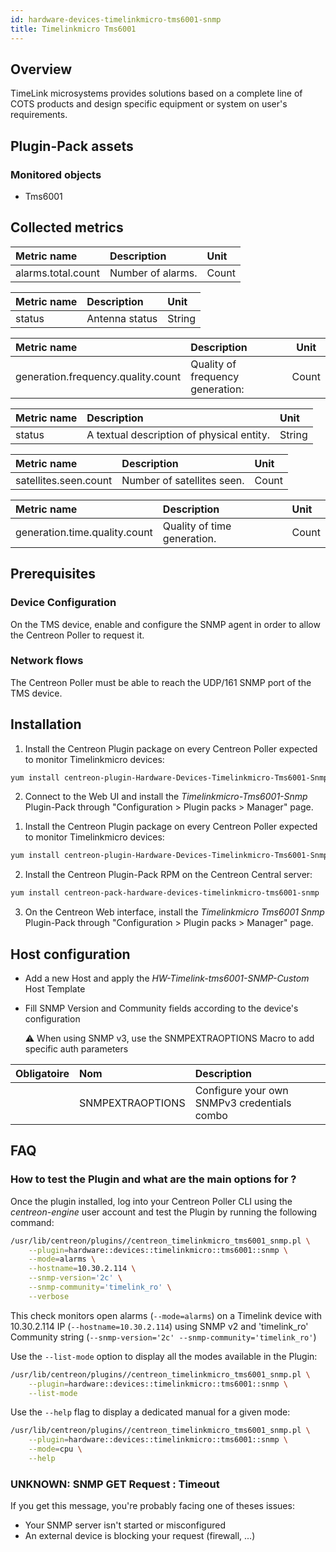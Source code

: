 ```yaml
---
id: hardware-devices-timelinkmicro-tms6001-snmp
title: Timelinkmicro Tms6001
---
```


## Overview

TimeLink microsystems provides solutions based on a complete line of COTS products and 
design specific equipment or system on user's requirements. 

## Plugin-Pack assets

### Monitored objects

* Tms6001                  

## Collected metrics

<!--DOCUSAURUS_CODE_TABS-->

<!--Alarms-->

| Metric name             | Description        | Unit  |
| :---------------------- | :----------------- | :---- |
| alarms.total.count      | Number of alarms.  | Count |

<!--Antenna-->

| Metric name             | Description                 | Unit   |
| :---------------------  | :-------------------------- | :----- |
| status     			  | Antenna status              | String |


<!--Frequency-->

| Metric name                              | Description                       | Unit  | 
| :--------------------------------------- | :-------------------------------- |------ |
| generation.frequency.quality.count       | Quality of frequency generation:  | Count |


<!--Gnss-->

| Metric name                   | Description                                    | Unit   |
| :---------------------------- | :----------------------------------------------| :----- |
| status              			| A textual description of physical entity.      | String |

<!--Satellites-->

| Metric name                   | Description                | Unit  |
| :---------------------------- | :------------------------- | :---- |
| satellites.seen.count         | Number of satellites seen. | Count |

<!--Time-->

| Metric name                   | Description                 | Unit  |
| :---------------------------- | :-------------------------- | :---- |
| generation.time.quality.count | Quality of time generation. | Count |

<!--END_DOCUSAURUS_CODE_TABS-->

## Prerequisites

### Device Configuration

On the TMS device, enable and configure the SNMP agent in order to allow the Centreon Poller to request it.


### Network flows


The Centreon Poller must be able to reach the UDP/161 SNMP port of the TMS device.


## Installation

<!--DOCUSAURUS_CODE_TABS-->

<!--Online IMP Licence & IT-100 Editions-->

1. Install the Centreon Plugin package on every Centreon Poller expected to monitor Timelinkmicro devices:


```bash
yum install centreon-plugin-Hardware-Devices-Timelinkmicro-Tms6001-Snmp
```

2. Connect to the Web UI and install the *Timelinkmicro-Tms6001-Snmp* Plugin-Pack 
through "Configuration > Plugin packs > Manager" page.


<!--Offline IMP License-->

1. Install the Centreon Plugin package on every Centreon Poller expected to monitor Timelinkmicro devices:


```bash
yum install centreon-plugin-Hardware-Devices-Timelinkmicro-Tms6001-Snmp
```

2. Install the Centreon Plugin-Pack RPM on the Centreon Central server:


```bash
yum install centreon-pack-hardware-devices-timelinkmicro-tms6001-snmp
```

3. On the Centreon Web interface, install the *Timelinkmicro Tms6001 Snmp* Plugin-Pack 
through "Configuration > Plugin packs > Manager" page.


<!--END_DOCUSAURUS_CODE_TABS-->

## Host configuration 

* Add a new Host and apply the *HW-Timelink-tms6001-SNMP-Custom* Host Template
* Fill SNMP Version and Community fields according to the device's configuration


  :warning: When using SNMP v3, use the SNMPEXTRAOPTIONS Macro to add specific auth parameters

| Obligatoire | Nom              | Description                                    |
| :---------- | :--------------- | :--------------------------------------------- |
|             | SNMPEXTRAOPTIONS | Configure your own SNMPv3 credentials combo    |

## FAQ

### How to test the Plugin and what are the main options for ?

Once the plugin installed, log into your Centreon Poller CLI using the *centreon-engine* user account 
and test the Plugin by running the following command:


```bash
/usr/lib/centreon/plugins//centreon_timelinkmicro_tms6001_snmp.pl \
	--plugin=hardware::devices::timelinkmicro::tms6001::snmp \
	--mode=alarms \
	--hostname=10.30.2.114 \
	--snmp-version='2c' \
	--snmp-community='timelink_ro' \
  	--verbose 
```

This check monitors open alarms (```--mode=alarms```) on a Timelink device with 10.30.2.114 IP (```--hostname=10.30.2.114```) 
using SNMP v2 and 'timelink_ro' Community string (```--snmp-version='2c' --snmp-community='timelink_ro'```) 

Use the ```--list-mode``` option to display all the modes available in the Plugin:


```bash
/usr/lib/centreon/plugins//centreon_timelinkmicro_tms6001_snmp.pl \
    --plugin=hardware::devices::timelinkmicro::tms6001::snmp \
    --list-mode
```

Use the ```--help``` flag to display a dedicated manual for a given mode:

```bash
/usr/lib/centreon/plugins//centreon_timelinkmicro_tms6001_snmp.pl \
    --plugin=hardware::devices::timelinkmicro::tms6001::snmp \
    --mode=cpu \
    --help
```

### UNKNOWN: SNMP GET Request : Timeout

If you get this message, you're probably facing one of theses issues: 
* Your SNMP server isn't started or misconfigured 
* An external device is blocking your request (firewall, ...)
